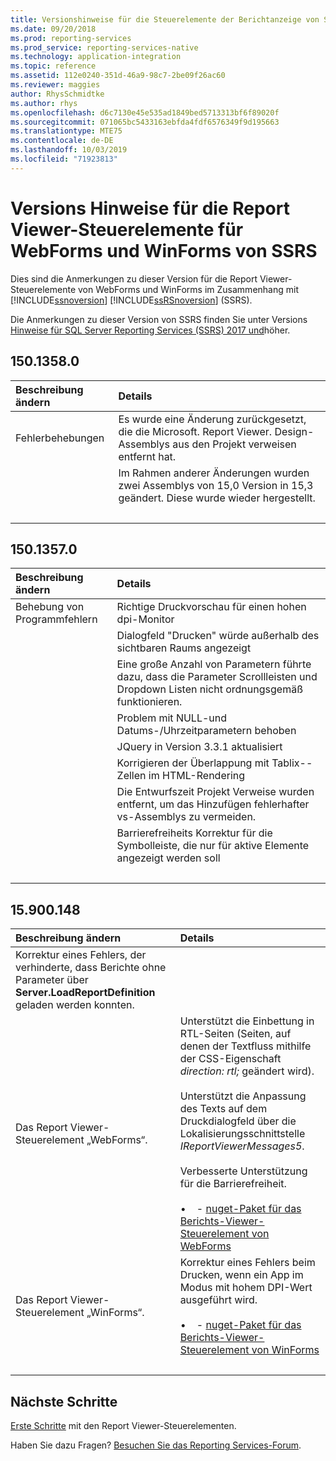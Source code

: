 ```yaml
---
title: Versionshinweise für die Steuerelemente der Berichtanzeige von SSRS
ms.date: 09/20/2018
ms.prod: reporting-services
ms.prod_service: reporting-services-native
ms.technology: application-integration
ms.topic: reference
ms.assetid: 112e0240-351d-46a9-98c7-2be09f26ac60
ms.reviewer: maggies
author: RhysSchmidtke
ms.author: rhys
ms.openlocfilehash: d6c7130e45e535ad1849bed5713313bf6f89020f
ms.sourcegitcommit: 071065bc5433163ebfda4fdf6576349f9d195663
ms.translationtype: MTE75
ms.contentlocale: de-DE
ms.lasthandoff: 10/03/2019
ms.locfileid: "71923813"
---
```

# <a name="release-notes-for-the-report-viewer-controls-for-webforms-and-winforms-of-ssrs"></a>Versions Hinweise für die Report Viewer-Steuerelemente für WebForms und WinForms von SSRS

Dies sind die Anmerkungen zu dieser Version für die Report Viewer-Steuerelemente von WebForms und WinForms im Zusammenhang mit [!INCLUDE[ssnoversion](../../includes/ssnoversion-md.md)] [!INCLUDE[ssRSnoversion](../../includes/ssrsnoversion-md.md)] (SSRS).

Die Anmerkungen zu dieser Version von SSRS finden Sie unter Versions [Hinweise für SQL Server Reporting Services (SSRS) 2017 und](../release-notes-reporting-services.md)höher.

## <a name="15013580"></a>150.1358.0
| Beschreibung ändern | Details |
| :----------------- | :------ |
| Fehlerbehebungen | Es wurde eine Änderung zurückgesetzt, die die Microsoft. Report Viewer. Design-Assemblys aus den Projekt verweisen entfernt hat. |
|           | Im Rahmen anderer Änderungen wurden zwei Assemblys von 15,0 Version in 15,3 geändert. Diese wurde wieder hergestellt. |
| &nbsp; | &nbsp; |

## <a name="15013570"></a>150.1357.0
| Beschreibung ändern | Details |
| :----------------- | :------ |
| Behebung von Programmfehlern  | Richtige Druckvorschau für einen hohen dpi-Monitor |
|            | Dialogfeld "Drucken" würde außerhalb des sichtbaren Raums angezeigt |
|            | Eine große Anzahl von Parametern führte dazu, dass die Parameter Scrollleisten und Dropdown Listen nicht ordnungsgemäß funktionieren. |
|            | Problem mit NULL-und Datums-/Uhrzeitparametern behoben |
|            | JQuery in Version 3.3.1 aktualisiert |
|            | Korrigieren der Überlappung mit Tablix--Zellen im HTML-Rendering |
|            | Die Entwurfszeit Projekt Verweise wurden entfernt, um das Hinzufügen fehlerhafter vs-Assemblys zu vermeiden. |
|            | Barrierefreiheits Korrektur für die Symbolleiste, die nur für aktive Elemente angezeigt werden soll |
| &nbsp; | &nbsp; |

## <a name="15900148"></a>15.900.148

| Beschreibung ändern | Details |
| :----------------- | :------ |
| Korrektur eines Fehlers, der verhinderte, dass Berichte ohne Parameter über **Server.LoadReportDefinition** geladen werden konnten. | &nbsp; |
| Das Report Viewer-Steuerelement „WebForms“. | Unterstützt die Einbettung in RTL-Seiten (Seiten, auf denen der Textfluss mithilfe der CSS-Eigenschaft *direction: rtl;* geändert wird).<br/><br/>Unterstützt die Anpassung des Texts auf dem Druckdialogfeld über die Lokalisierungsschnittstelle *IReportViewerMessages5*.<br/><br/>Verbesserte Unterstützung für die Barrierefreiheit.<br/><br/>&bull; &nbsp; &nbsp;- [nuget-Paket für das Berichts-Viewer-Steuerelement von WebForms](https://www.nuget.org/packages/Microsoft.ReportingServices.ReportViewerControl.Webforms/150.900.148) |
| Das Report Viewer-Steuerelement „WinForms“. | Korrektur eines Fehlers beim Drucken, wenn ein App im Modus mit hohem DPI-Wert ausgeführt wird.<br/><br/>&bull; &nbsp; &nbsp;- [nuget-Paket für das Berichts-Viewer-Steuerelement von WinForms](https://www.nuget.org/packages/Microsoft.ReportingServices.ReportViewerControl.Winforms/150.900.148) |
| &nbsp; | &nbsp; |

## <a name="next-steps"></a>Nächste Schritte

[Erste Schritte](integrating-reporting-services-using-reportviewer-controls-get-started.md) mit den Report Viewer-Steuerelementen.

Haben Sie dazu Fragen? [Besuchen Sie das Reporting Services-Forum](https://go.microsoft.com/fwlink/?LinkId=620231).
